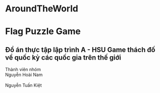 # AroundTheWorld

<h1>
Flag Puzzle Game
</h1>
<h2>
Đồ án thực tập lập trình A - HSU
Game thách đố về quốc kỳ các quốc gia trên thế giới
</h2>
<p>
Thành viên nhóm
<br>Nguyễn Hoài Nam</br>
<br>Nguyễn Tuấn Kiệt</br>
</p>
